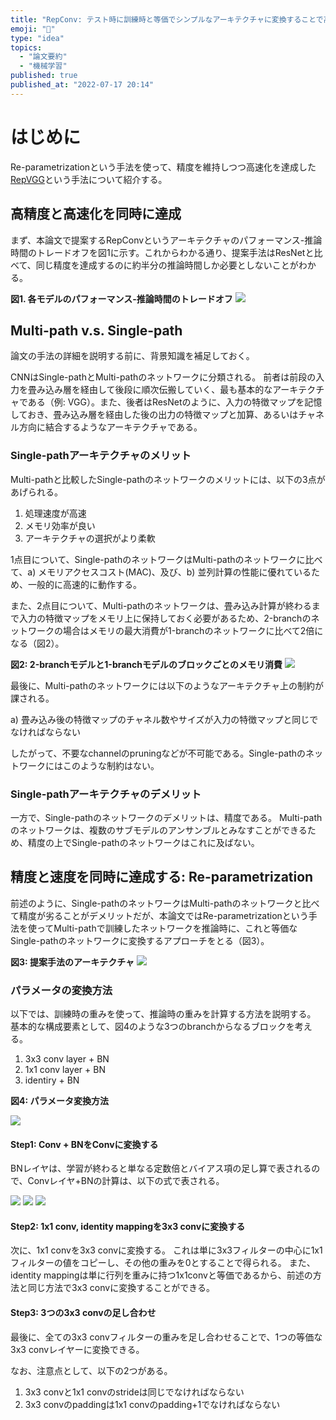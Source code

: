 ```yaml
---
title: "RepConv: テスト時に訓練時と等価でシンプルなアーキテクチャに変換することで高速化かつ高精度を達成"
emoji: "🚄"
type: "idea"
topics:
  - "論文要約"
  - "機械学習"
published: true
published_at: "2022-07-17 20:14"
---
```


# はじめに

Re-parametrizationという手法を使って、精度を維持しつつ高速化を達成した[RepVGG]という手法について紹介する。

[RepVGG]: https://arxiv.org/abs/2101.03697

## 高精度と高速化を同時に達成

まず、本論文で提案するRepConvというアーキテクチャのパフォーマンス-推論時間のトレードオフを図1に示す。これからわかる通り、提案手法はResNetと比べて、同じ精度を達成するのに約半分の推論時間しか必要としないことがわかる。

**図1. 各モデルのパフォーマンス-推論時間のトレードオフ**
![](https://storage.googleapis.com/zenn-user-upload/994943460a3f-20220717.png)

## Multi-path v.s. Single-path

論文の手法の詳細を説明する前に、背景知識を補足しておく。

CNNはSingle-pathとMulti-pathのネットワークに分類される。
前者は前段の入力を畳み込み層を経由して後段に順次伝搬していく、最も基本的なアーキテクチャである（例: VGG）。また、後者はResNetのように、入力の特徴マップを記憶しておき、畳み込み層を経由した後の出力の特徴マップと加算、あるいはチャネル方向に結合するようなアーキテクチャである。

### Single-pathアーキテクチャのメリット

Multi-pathと比較したSingle-pathのネットワークのメリットには、以下の3点があげられる。

1. 処理速度が高速
2. メモリ効率が良い
3. アーキテクチャの選択がより柔軟

1点目について、Single-pathのネットワークはMulti-pathのネットワークに比べて、a) メモリアクセスコスト(MAC)、及び、b) 並列計算の性能に優れているため、一般的に高速的に動作する。

また、2点目について、Multi-pathのネットワークは、畳み込み計算が終わるまで入力の特徴マップをメモリ上に保持しておく必要があるため、2-branchのネットワークの場合はメモリの最大消費が1-branchのネットワークに比べて2倍になる（図2）。

**図2: 2-branchモデルと1-branchモデルのブロックごとのメモリ消費**
![](https://storage.googleapis.com/zenn-user-upload/0529ddee4fc5-20220717.png)

最後に、Multi-pathのネットワークには以下のようなアーキテクチャ上の制約が課される。

a) 畳み込み後の特徴マップのチャネル数やサイズが入力の特徴マップと同じでなければならない

したがって、不要なchannelのpruningなどが不可能である。Single-pathのネットワークにはこのような制約はない。

### Single-pathアーキテクチャのデメリット

一方で、Single-pathのネットワークのデメリットは、精度である。
Multi-pathのネットワークは、複数のサブモデルのアンサンブルとみなすことができるため、精度の上でSingle-pathのネットワークはこれに及ばない。

## 精度と速度を同時に達成する: Re-parametrization

前述のように、Single-pathのネットワークはMulti-pathのネットワークと比べて精度が劣ることがデメリットだが、本論文ではRe-parametrizationという手法を使ってMulti-pathで訓練したネットワークを推論時に、これと等価なSingle-pathのネットワークに変換するアプローチをとる（図3）。

**図3: 提案手法のアーキテクチャ**
![](https://storage.googleapis.com/zenn-user-upload/8d0f2ded0c41-20220717.png)

### パラメータの変換方法

以下では、訓練時の重みを使って、推論時の重みを計算する方法を説明する。
基本的な構成要素として、図4のような3つのbranchからなるブロックを考える。

1. 3x3 conv layer + BN
2. 1x1 conv layer + BN
3. identiry + BN

**図4: パラメータ変換方法**

![](https://storage.googleapis.com/zenn-user-upload/7e9e8215c09e-20220717.png)

#### Step1: Conv + BNをConvに変換する

BNレイヤは、学習が終わると単なる定数倍とバイアス項の足し算で表されるので、Convレイヤ+BNの計算は、以下の式で表される。

![](https://storage.googleapis.com/zenn-user-upload/f94d710b7129-20220717.png)
![](https://storage.googleapis.com/zenn-user-upload/99be8040dd3c-20220717.png)
![](https://storage.googleapis.com/zenn-user-upload/a2de8d6e4fa2-20220717.png)


#### Step2: 1x1 conv, identity mappingを3x3 convに変換する

次に、1x1 convを3x3 convに変換する。
これは単に3x3フィルターの中心に1x1フィルターの値をコピーし、その他の重みを0とすることで得られる。
また、identity mappingは単に行列を重みに持つ1x1convと等価であるから、前述の方法と同じ方法で3x3 convに変換することができる。

#### Step3: 3つの3x3 convの足し合わせ

最後に、全ての3x3 convフィルターの重みを足し合わせることで、1つの等価な3x3 convレイヤーに変換できる。

なお、注意点として、以下の2つがある。

1. 3x3 convと1x1 convのstrideは同じでなければならない
2. 3x3 convのpaddingは1x1 convのpadding+1でなければならない
